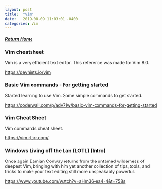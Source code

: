 ```yaml
---
layout: post
title:  "Vim"
date:   2019-08-09 11:03:01 -0400
categories: Vim
---
```

##### [Return Home](https://thegetch.github.io/penetration/testing/resources/2019/08/09/Home/)

### Vim cheatsheet

Vim is a very efficient text editor. This reference was made for Vim 8.0.

<https://devhints.io/vim>

### Basic Vim commands - For getting started

Started learning to use Vim. Some simple commands to get started.

<https://coderwall.com/p/adv71w/basic-vim-commands-for-getting-started>

### Vim Cheat Sheet

Vim commands cheat sheet.

<https://vim.rtorr.com/>

### Windows Living off the Lan (LOTL) (Intro)

Once again Damian Conway returns from the untamed wilderness of deepest Vim, bringing with him yet another collection of tips, tools, and tricks to make your text editing still more unspeakably powerful.

<https://www.youtube.com/watch?v=aHm36-na4-4&t=758s>


